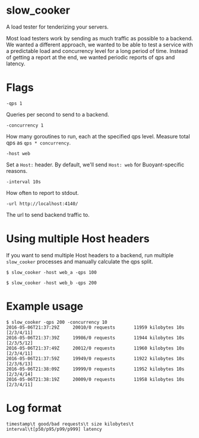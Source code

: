 # slow_cooker
A load tester for tenderizing your servers.

Most load testers work by sending as much traffic as possible to a
backend. We wanted a different approach, we wanted to be able to test
a service with a predictable load and concurrency level for a long
period of time. Instead of getting a report at the end, we wanted
periodic reports of qps and latency.

# Flags

```-qps 1```

Queries per second to send to a backend.

`-concurrency 1`

How many goroutines to run, each at the specified qps level. Measure
total qps as `qps * concurrency`.

`-host web`

Set a `Host:` header. By default, we'll send `Host: web` for
Buoyant-specific reasons.

`-interval 10s`

How often to report to stdout.

`-url http://localhost:4140/`

The url to send backend traffic to.

# Using multiple Host headers

If you want to send multiple Host headers to a backend, run multiple
`slow_cooker` processes and manually calculate the qps split.

```$ slow_cooker -host web_a -qps 100```

```$ slow_cooker -host web_b -qps 200```

# Example usage

```
$ slow_cooker -qps 200 -concurrency 10
2016-05-06T21:37:29Z     20010/0 requests       11959 kilobytes 10s [2/3/4/11]
2016-05-06T21:37:39Z     19986/0 requests       11944 kilobytes 10s [2/3/5/12]
2016-05-06T21:37:49Z     20012/0 requests       11960 kilobytes 10s [2/3/4/11]
2016-05-06T21:37:59Z     19949/0 requests       11922 kilobytes 10s [2/3/6/13]
2016-05-06T21:38:09Z     19999/0 requests       11952 kilobytes 10s [2/3/4/14]
2016-05-06T21:38:19Z     20009/0 requests       11958 kilobytes 10s [2/3/4/11]
```

# Log format

```
timestamp\t good/bad requests\t size kilobytes\t interval\t[p50/p95/p99/p999] latency
```

